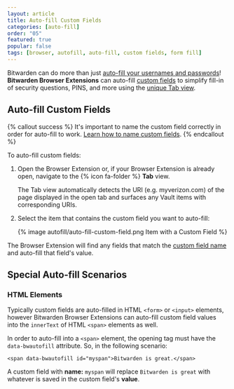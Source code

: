 ```yaml
---
layout: article
title: Auto-fill Custom Fields
categories: [auto-fill]
order: "05"
featured: true
popular: false
tags: [browser, autofill, auto-fill, custom fields, form fill]
---
```


Bitwarden can do more than just [auto-fill your usernames and passwords]({{site.baseurl}}/article/auto-fill-browser/)! **Bitwarden Browser Extensions** can auto-fill [custom fields]({{site.baseurl}}/article/custom-fields) to simplify fill-in of security questions, PINS, and more using the [unique Tab view](({{site.baseurl}}/article/auto-fill-browser/)).

## Auto-fill Custom Fields

{% callout success %}
It's important to name the custom field correctly in order for auto-fill to work. [Learn how to name custom fields]({{site.baseurl}}/article/custom-fields/#custom-field-names).
{% endcallout %}

To auto-fill custom fields:

1. Open the Browser Extension or, if your Browser Extension is already open, navigate to the {% icon fa-folder %} **Tab** view.

   The Tab view automatically detects the URI (e.g. myverizon.com) of the page displayed in the open tab and surfaces any Vault items with corresponding URIs.
2. Select the item that contains the custom field you want to auto-fill:

   {% image autofill/auto-fill-custom-field.png Item with a Custom Field %}

The Browser Extension will find any fields that match the [custom field name]({{site.baseurl}}/article/custom-fields/custom-field-names) and auto-fill that field's value.

## Special Auto-fill Scenarios

### HTML <span> Elements

Typically custom fields are auto-filled in HTML `<form>` or `<input>` elements, however Bitwarden Browser Extensions can auto-fill custom field values into the `innerText` of HTML `<span>` elements as well.

In order to auto-fill into a `<span>` element, the opening tag must have the `data-bwautofill` attribute. So, in the following scenario:

```
<span data-bwautofill id="myspan">Bitwarden is great.</span>
```

A custom field with **name:** `myspan` will replace `Bitwarden is great` with whatever is saved in the custom field's **value**.
